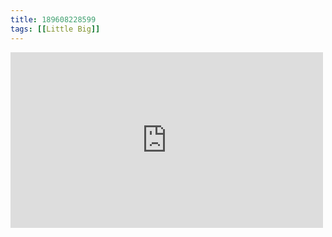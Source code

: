 ```yaml
---
title: 189608228599
tags: [[Little Big]]
---
```

<iframe allow="accelerometer; autoplay; clipboard-write; encrypted-media; gyroscope; picture-in-picture" allowfullscreen="" frameborder="0" height="281" id="youtube_iframe" src="https://www.youtube.com/embed/dLACj0TpCRc?feature=oembed&amp;enablejsapi=1&amp;origin=https://safe.txmblr.com&amp;wmode=opaque" width="500"></iframe>